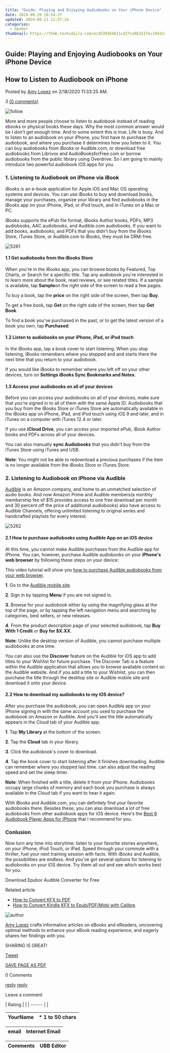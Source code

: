 ```yaml
---
title: "Guide: Playing and Enjoying Audiobooks on Your iPhone Device"
date: 2024-08-20 18:54:27
updated: 2024-08-21 11:57:24
categories:
  - epubor
thumbnail: https://thmb.techidaily.com/ecd5393b4b11cd27ce9b151fec19432ec4c563d2b818d2405502179fc7ce1c3d.jpg
---
```


## Guide: Playing and Enjoying Audiobooks on Your iPhone Device

## How to Listen to Audiobook on iPhone

Posted by [Amy Lopez](https://shorturl.at/bmsEO) on 2/18/2020 11:33:25 AM.

3 [(0 comments)](http://www.epubor.com/#comment-area) 



![follow](http://www.epubor.com/images/follow.png)

More and more people choose to listen to audiobook instead of reading ebooks or physical books these days. Why the most common answer would be I don't get enough time. And to some extent this is true. Life is busy. And to listen to an audiobook on your iPhone, you first have to purchase the audiobook, and where you purchase it determines how you listen to it. You can buy audiobooks from iBooks or Audible.com, or download free audiobooks from Librivox and AudioBooksforFree.com or borrow audiobooks from the public library using Overdrive. So I am going to mainly introduce two powerful audiobook iOS apps for you. 

### 1\. Listening to Audiobook on iPhone via iBook

iBooks is an e-book application for Apple iOS and Mac OS operating systems and devices. You can use iBooks to buy and download books, manage your purchases, organize your library and find audiobooks in the iBooks app on your iPhone, iPad, or iPod touch, and in iTunes on a Mac or PC. 

iBooks supports the ePub file format, iBooks Author books, PDFs, MP3 audiobooks, AAC audiobooks, and Audible.com audiobooks. If you want to add books, audiobooks, and PDFs that you didn't buy from the iBooks Store, iTunes Store, or Audible.com to iBooks, they must be DRM-free.

![5261](http://www.epubor.com/images/uppic/5261.jpg)

#### 1.1 Get audiobooks from the iBooks Store

 When you're in the iBooks app, you can browse books by Featured, Top Charts, or Search for a specific title. Tap any audiobook you're interested in to learn more about the book, read reviews, or see related titles. If a sample is available, tap **Sample**on the right side of the screen to read a few pages. 

To buy a book, tap the **price** on the right side of the screen, then tap **Buy**. 

To get a free book, tap **Get** on the right side of the screen, then tap **Get Book**. 

To find a book you've purchased in the past, or to get the latest version of a book you own, tap **Purchased**. 

#### 1.2 Listen to audiobooks on your iPhone, iPad, or iPod touch

In the iBooks app, tap a book cover to start listening. When you stop listening, iBooks remembers where you stopped and and starts there the next time that you return to your audiobook. 

If you would like iBooks to remember where you left off on your other devices, turn on **Settings iBooks Sync Bookmarks and Notes**.

#### 1.3 Access your audiobooks on all of your devices

Before you can access your audiobooks on all of your devices, make sure that you're signed in to all of them with the same Apple ID. Audiobooks that you buy from the iBooks Store or iTunes Store are automatically available in the iBooks app on iPhone, iPad, and iPod touch using iOS 9 and later, and in iTunes on a computer with iTunes 12.4 or later. 

If you use **iCloud Drive**, you can access your imported ePub, iBook Author books and PDFs across all of your devices. 

You can also manually **sync Audiobooks** that you didn't buy from the iTunes Store using iTunes and USB. 

**Note**: You might not be able to redownload a previous purchases if the item is no longer available from the iBooks Store or iTunes Store. 

### 2\. Listening to Audiobook on iPhone via Audible

[Audible](http://www.audible.com) is an Amazon company, and home to an unmatched selection of audio books. And now Amazon Prime and Audible members(a monthly membership fee of $15 provides access to one free download per month and 30 percent off the price of additional audiobooks) also have access to Audible Channels, offering unlimited listening to original series and handcrafted playlists for every interest. 

![5262](http://www.epubor.com/images/uppic/5262.jpg)  

#### 2.1 How to purchase audiobooks using Audible App on an iOS device

At this time, you cannot make Audible purchases from the Audible app for iPhone. You can, however, purchase Audible audiobooks on your **iPhone's web browser** by following these steps on your device: 

This video tutorial will show you [how to purchase Audible audiobooks from your web browser](https://www.youtube.com/watch?time%5Fcontinue=45&v=wQT7n76vrNs).

**1**. Go to the [Audible mobile site](https://mobile.audible.com/). 

**2**. Sign in by tapping **Menu** if you are not signed in. 

**3**. Browse for your audiobook either by using the magnifying glass at the top of the page, or by tapping the left navigation menu and searching by categories, best sellers, or new releases. 

**4**. From the product description page of your selected audiobook, tap **Buy With 1 Credit** or **Buy for $X.XX**. 

**Note**: Unlike the desktop version of Audible, you cannot purchase multiple audiobooks at one time. 

You can also use the **Discover** feature on the Audible for iOS app to add titles to your Wishlist for future purchase. The Discover Tab is a feature within the Audible application that allows you to browse available content on the Audible website. And if you add a title to your Wishlist, you can then purchase the title through the desktop site or Audible mobile site and download it onto your device. 

#### 2.2 How to download my audiobooks to my iOS device?

After you purchase the audiobook, you can open Audible app on your iPhone signing in with the same account you used to purchase the audiobook on Amazon or Audible. And you'll see the title automatically appears in the Cloud tab of your Audible app. 

**1**. Tap **My Library** at the bottom of the screen. 

**2**. Tap the **Cloud** tab in your library. 

**3**. Click the audiobook's cover to download. 

**4**. Tap the book cover to start listening after it finishes downloading. Audible can remember where you stopped last time. can also adjust the reading speed and set the sleep timer. 

**Note**: When finished with a title, delete it from your iPhone. Audiobooks occupy large chunks of memory and each book you purchase is always available in the Cloud tab if you want to hear it again.

With iBooks and Audible.com, you can definitely find your favorite audiobooks there. Besides these, you can also download a lot of free audiobooks from other audiobook apps for iOS device. Here's the [Best 6 Audiobook Player Apps for iPhone](https://tools.techidaily.com/epubor/products/) that I recommend for you. 

### Conlusion

Now turn any time into storytime: listen to your favorite stories anywhere, on your iPhone, iPod Touch, or iPad. Speed through your commute with a thriller, fuel your next training session with facts. With iBooks and Audible, the possibilities are endless. And you've got several options for listening to audiobooks on your iOS device. Try them all out and see which works best for you. 

Download Epubor Audible Converter for Free

[](https://tools.techidaily.com/epubor/audible-converter/) [](https://tools.techidaily.com/epubor/audible-converter/) 

Related article

* [How to Convert KFX to PDF](https://tools.techidaily.com/epubor/products/)
* [How to Convert Kindle KFX to Epub/PDF/Mobi with Calibre](https://tools.techidaily.com/epubor/products/)

![author](http://www.epubor.com/images/uppic/Hillary.png)

[Amy Lopez](https://shorturl.at/bmsEO) crafts informative articles on eBooks and eReaders, uncovering optimal methods to enhance your eBook reading experience, and eagerly shares her findings with you.

SHARING IS GREAT!

[Tweet](https://twitter.com/share) 

[SAVE PAGE AS PDF](https://tools.techidaily.com/epubor/products/) 



0 Comments

[reply](https://tools.techidaily.com/epubor/products/) [reply](https://tools.techidaily.com/epubor/products/) 

Leave a comment

| Rating |  |
| ------ |  |

| YourName | \*  1 to 50 chars |
| -------- | ----------------- |

| email | Internet Email |
| ----- | -------------- |

| Comments | UBB Editor |
| -------- | ---------- |

<ins class="adsbygoogle"
     style="display:block"
     data-ad-format="autorelaxed"
     data-ad-client="ca-pub-7571918770474297"
     data-ad-slot="1223367746"></ins>



<ins class="adsbygoogle"
     style="display:block"
     data-ad-client="ca-pub-7571918770474297"
     data-ad-slot="8358498916"
     data-ad-format="auto"
     data-full-width-responsive="true"></ins>
